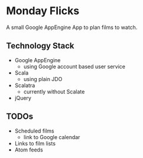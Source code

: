 Monday Flicks
=============

A small Google AppEngine App to plan films to watch.

Technology Stack
----------------
* Google AppEngine
  * using Google account based user service
* Scala
  * using plain JDO
* Scalatra
  * currently without Scalate
* jQuery

TODOs
-----
* Scheduled films
  * link to Google calendar
* Links to film lists
* Atom feeds

